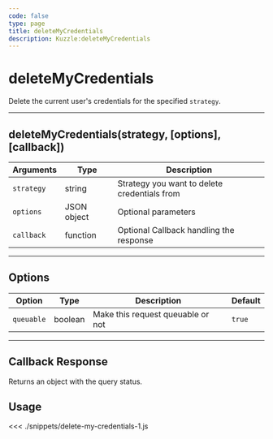 ```yaml
---
code: false
type: page
title: deleteMyCredentials
description: Kuzzle:deleteMyCredentials
---
```


# deleteMyCredentials

Delete the current user's credentials for the specified `strategy`.

---

## deleteMyCredentials(strategy, [options], [callback])

| Arguments  | Type        | Description                                  |
| ---------- | ----------- | -------------------------------------------- |
| `strategy` | string      | Strategy you want to delete credentials from |
| `options`  | JSON object | Optional parameters                          |
| `callback` | function    | Optional Callback handling the response      |

---

## Options

| Option     | Type    | Description                       | Default |
| ---------- | ------- | --------------------------------- | ------- |
| `queuable` | boolean | Make this request queuable or not | `true`  |

---

## Callback Response

Returns an object with the query status.

## Usage

<<< ./snippets/delete-my-credentials-1.js
